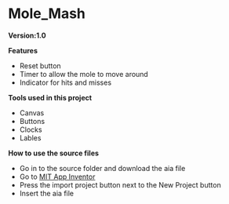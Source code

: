 # Mole_Mash
**Version:1.0**

**Features**
* Reset button
* Timer to allow the mole to move around
* Indicator for hits and misses

**Tools used in this project**
* Canvas
* Buttons
* Clocks
* Lables

**How to use the source files**
* Go in to the source folder and download the aia file
* Go to [MIT App Inventor](https://ai2.appinventor.mit.edu/#4928864299057152)
* Press the import project button next to the New Project button
* Insert the aia file
